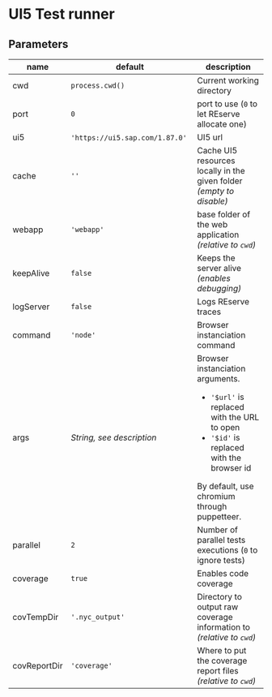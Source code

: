 # UI5 Test runner

## Parameters

| name | default | description |
|---|---|---|
| cwd | `process.cwd()` | Current working directory |
| port | `0` | port to use (`0` to let REserve allocate one) |
| ui5 | `'https://ui5.sap.com/1.87.0'` | UI5 url |
| cache | `''` | Cache UI5 resources locally in the given folder *(empty to disable)* |
| webapp | `'webapp'` | base folder of the web application *(relative to `cwd`)* |
| keepAlive | `false` | Keeps the server alive *(enables debugging)* |
| logServer | `false` | Logs REserve traces |
| command | `'node'` | Browser instanciation command |
| args | *String, see description* | Browser instanciation arguments.<ul> <li>`'$url'` is replaced with the URL to open</li><li>`'$id'` is replaced with the browser id</li></ul> By default, use chromium through puppetteer. |
| parallel | `2` | Number of parallel tests executions (`0` to ignore tests) |
| coverage | `true` | Enables code coverage |
| covTempDir | `'.nyc_output'` | Directory to output raw coverage information to *(relative to `cwd`)* |
| covReportDir | `'coverage'` | Where to put the coverage report files *(relative to `cwd`)* |
